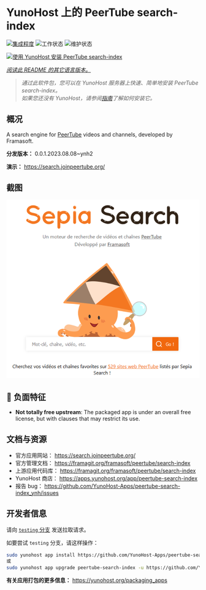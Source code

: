 <!--
注意：此 README 由 <https://github.com/YunoHost/apps/tree/master/tools/readme_generator> 自动生成
请勿手动编辑。
-->

# YunoHost 上的 PeerTube search-index

[![集成程度](https://dash.yunohost.org/integration/peertube-search-index.svg)](https://dash.yunohost.org/appci/app/peertube-search-index) ![工作状态](https://ci-apps.yunohost.org/ci/badges/peertube-search-index.status.svg) ![维护状态](https://ci-apps.yunohost.org/ci/badges/peertube-search-index.maintain.svg)

[![使用 YunoHost 安装 PeerTube search-index](https://install-app.yunohost.org/install-with-yunohost.svg)](https://install-app.yunohost.org/?app=peertube-search-index)

*[阅读此 README 的其它语言版本。](./ALL_README.md)*

> *通过此软件包，您可以在 YunoHost 服务器上快速、简单地安装 PeerTube search-index。*  
> *如果您还没有 YunoHost，请参阅[指南](https://yunohost.org/install)了解如何安装它。*

## 概况

A search engine for [PeerTube](https://joinpeertube.org/) videos and channels, developed by Framasoft.


**分发版本：** 0.0.1.2023.08.08~ynh2

**演示：** <https://search.joinpeertube.org/>

## 截图

![PeerTube search-index 的截图](./doc/screenshots/sepia-search-screenshot.png)

## :red_circle: 负面特征

- **Not totally free upstream**: The packaged app is under an overall free license, but with clauses that may restrict its use.

## 文档与资源

- 官方应用网站： <https://search.joinpeertube.org/>
- 官方管理文档： <https://framagit.org/framasoft/peertube/search-index>
- 上游应用代码库： <https://framagit.org/framasoft/peertube/search-index>
- YunoHost 商店： <https://apps.yunohost.org/app/peertube-search-index>
- 报告 bug： <https://github.com/YunoHost-Apps/peertube-search-index_ynh/issues>

## 开发者信息

请向 [`testing` 分支](https://github.com/YunoHost-Apps/peertube-search-index_ynh/tree/testing) 发送拉取请求。

如要尝试 `testing` 分支，请这样操作：

```bash
sudo yunohost app install https://github.com/YunoHost-Apps/peertube-search-index_ynh/tree/testing --debug
或
sudo yunohost app upgrade peertube-search-index -u https://github.com/YunoHost-Apps/peertube-search-index_ynh/tree/testing --debug
```

**有关应用打包的更多信息：** <https://yunohost.org/packaging_apps>
